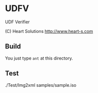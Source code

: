 UDFV
====

UDF Verifier

(C) Heart Solutions
http://www.heart-s.com

Build
----

You just type `ant` at this directory.


Test
----

./Test/Img2xml samples/sample.iso

